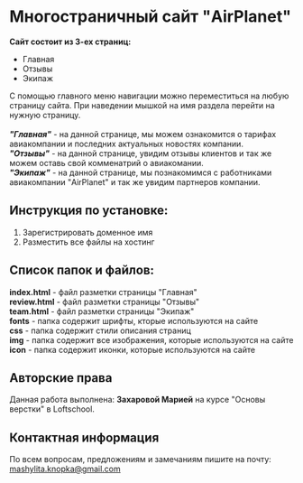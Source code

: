 Многостраничный сайт "AirPlanet"
====
****Сайт состоит из 3-ех страниц:****
* Главная
* Отзывы 
* Экипаж

С помощью главного меню навигации можно переместиться на любую страницу сайта. При наведении мышкой на имя раздела перейти на нужную страницу.<br>
<br>
***"Главная"*** - на данной странице, мы можем ознакомится о тарифах авиакомпании и последних актуальных новостях компании.<br>
***"Отзывы"*** -  на данной странице, увидим отзывы клиентов и так же можем оставь свой комменатрий о авиакомании.
<br>
***"Экипаж"*** -  на данной странице, мы познакомимся с работниками  авиакомпании "AirPlanet" и так же увидим партнеров компании.

****Инструкция по установке:****
---
1. Зарегистрировать доменное имя
2. Разместить все файлы на хостинг

****Список папок и файлов:****
---
**index.html** - файл разметки страницы "Главная" 
<br>**review.html** - файл разметки страницы "Отзывы"
<br>**team.html** - файл разметки страницы "Экипаж"
<br>**fonts** - папка содержит шрифты, кторые используются на сайте
<br>**css** - папка содержит стили описания страниц
<br>**img** -  папка содержит все изображения, которые используются на сайте
<br>**icon** - папка содержит иконки, которые используются на сайте

Авторские права
--
Данная работа выполнена: **Захаровой Марией** на курсе "Основы верстки" в Loftschool.

Контактная информация
--
По всем вопросам, предложениям и замечаниям пишите на почту: mashylita.knopka@gmail.com
